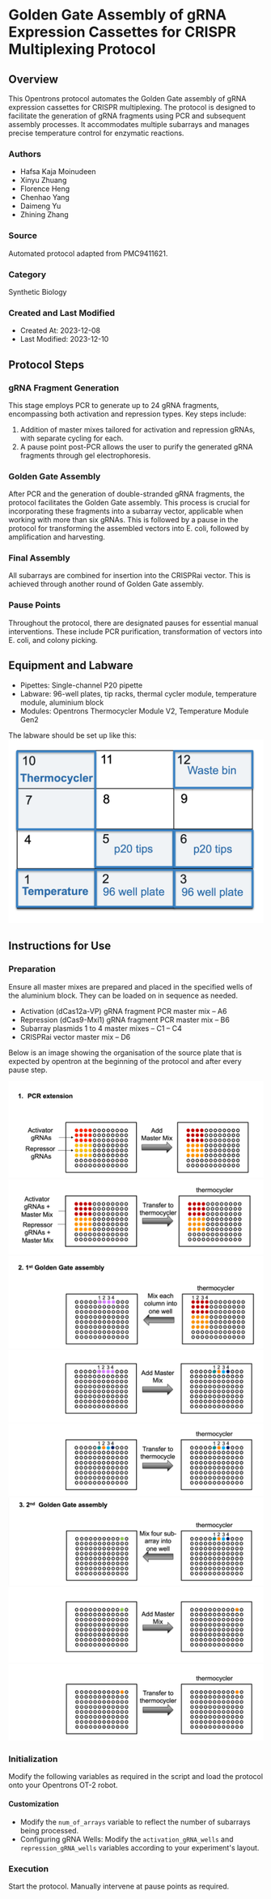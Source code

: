# Golden Gate Assembly of gRNA Expression Cassettes for CRISPR Multiplexing Protocol

## Overview
This Opentrons protocol automates the Golden Gate assembly of gRNA expression cassettes for CRISPR multiplexing. The protocol is designed to facilitate the generation of gRNA fragments using PCR and subsequent assembly processes. It accommodates multiple subarrays and manages precise temperature control for enzymatic reactions.

### Authors
- Hafsa Kaja Moinudeen
- Xinyu Zhuang
- Florence Heng
- Chenhao Yang
- Daimeng Yu
- Zhining Zhang

### Source
Automated protocol adapted from PMC9411621.

### Category
Synthetic Biology

### Created and Last Modified
- Created At: 2023-12-08
- Last Modified: 2023-12-10

## Protocol Steps

### gRNA Fragment Generation
This stage employs PCR to generate up to 24 gRNA fragments, encompassing both activation and repression types. Key steps include:
1. Addition of master mixes tailored for activation and repression gRNAs, with separate cycling for each.
2. A pause point post-PCR allows the user to purify the generated gRNA fragments through gel electrophoresis.

### Golden Gate Assembly
After PCR and the generation of double-stranded gRNA fragments, the protocol facilitates the Golden Gate assembly. This process is crucial for incorporating these fragments into a subarray vector, applicable when working with more than six gRNAs. This is followed by a pause in the protocol for transforming the assembled vectors into E. coli, followed by amplification and harvesting.

### Final Assembly
All subarrays are combined for insertion into the CRISPRai vector. This is achieved through another round of Golden Gate assembly.

### Pause Points
Throughout the protocol, there are designated pauses for essential manual interventions. These include PCR purification, transformation of vectors into E. coli, and colony picking.

## Equipment and Labware
- Pipettes: Single-channel P20 pipette
- Labware: 96-well plates, tip racks, thermal cycler module, temperature module, aluminium block
- Modules: Opentrons Thermocycler Module V2, Temperature Module Gen2

The labware should be set up like this:
![1](pics/labware.png)

## Instructions for Use

### Preparation
Ensure all master mixes are prepared and placed in the specified wells of the aluminium block. They can be loaded on in sequence as needed.
- Activation (dCas12a-VP) gRNA fragment PCR master mix – A6
- Repression (dCas9-Mxi1) gRNA fragment PCR master mix – B6
- Subarray plasmids 1 to 4 master mixes – C1 – C4
- CRISPRai vector master mix – D6

Below is an image showing the organisation of the source plate that is expected by opentron at the beginning of the protocol and after every pause step.


![1](pics/1.png)
![2](pics/2.png)
![3](pics/3.png)
![4](pics/4.png)
![5](pics/5.png)
![6](pics/6.png)
![7](pics/7.png)
![8](pics/8.png)

### Initialization
Modify the following variables as required in the script and load the protocol onto your Opentrons OT-2 robot.

#### Customization
- Modify the `num_of_arrays` variable to reflect the number of subarrays being processed.
- Configuring gRNA Wells: Modify the `activation_gRNA_wells` and `repression_gRNA_wells` variables according to your experiment's layout.

### Execution
Start the protocol. Manually intervene at pause points as required.
